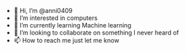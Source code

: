 - 👋 Hi, I’m @anni0409
- 👀 I’m interested in computers
- 🌱 I’m currently learning Machine learning
- 💞️ I’m looking to collaborate on something I never heard of
- 📫 How to reach me just let me know

<!---
anni0409/anni0409 is a ✨ special ✨ repository because its `README.md` (this file) appears on your GitHub profile.
You can click the Preview link to take a look at your changes.
--->
